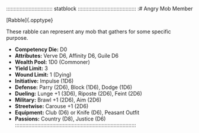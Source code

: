 ::::::::::::::::::::::::::::::: statblock :::::::::::::::::::::::::::::::::::::::
:# Angry Mob Member

[Rabble]{.opptype}

These rabble can represent any mob that gathers for some specific purpose.

- **Competency Die:** D0
- **Attributes:** Verve D6, Affinity D6, Guile D6
- **Wealth Pool:** 1D0 (Commoner)
- **Yield Limit:** 3
- **Wound Limit:** 1 (Dying)
- **Initiative:** Impulse (1D6)
- **Defense:** Parry (2D6), Block (1D6), Dodge (1D6)
- **Dueling:** Lunge +1 (3D6), Riposte (2D6), Feint (2D6)
- **Military:** Brawl +1 (2D6), Aim (2D6)
- **Streetwise:** Carouse +1 (2D6)
- **Equipment:** Club (D6) or Knife (D6), Peasant Outfit
- **Passions:** Country (D8), Justice (D6)
:::::::::::::::::::::::::::::::::::::::::::::::::::::::::::::::::::::::::::::::::
